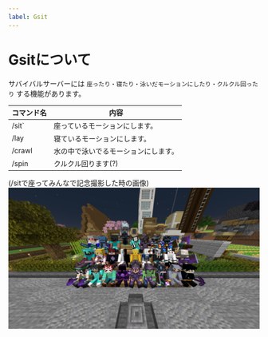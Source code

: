 ```yaml
---
label: Gsit
---
```

# Gsitについて
サバイバルサーバーには `座ったり・寝たり・泳いだモーションにしたり・クルクル回ったり` する機能があります。<br>

|コマンド名|内容|
|----|----|
|/sit`|座っているモーションにします。|
|/lay|寝ているモーションにします。|
|/crawl|水の中で泳いでるモーションにします。|
|/spin|クルクル回ります(?)|

(/sitで座ってみんなで記念撮影した時の画像)
![](/images/gsit/1.png)